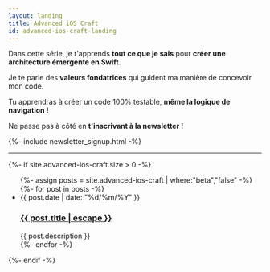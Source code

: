 ```yaml
---
layout: landing
title: Advanced iOS Craft
id: advanced-ios-craft-landing
---
```


Dans cette série, je t'apprends __tout ce que je sais__ pour __créer une architecture émergente en Swift__.

Je te parle des __valeurs fondatrices__ qui guident ma manière de concevoir mon code.

Tu apprendras à créer un code 100% testable, __même la logique de navigation !__

Ne passe pas à côté en __t'inscrivant à la newsletter !__

{%- include newsletter_signup.html -%}

<hr />

{%- if site.advanced-ios-craft.size > 0 -%}
  <ul class="post-list">
    {%- assign posts = site.advanced-ios-craft | where:"beta","false" -%}
    {%- for post in posts -%}
    <li>
      <span class="post-meta">{{ post.date | date: "%d/%m/%Y" }}</span>
      <h3>
        <a class="post-link" href="{{ post.url | relative_url }}">
          {{ post.title | escape }}
        </a>
      </h3>
      {{ post.description }}
    </li>
    {%- endfor -%}
  </ul>
{%- endif -%}
